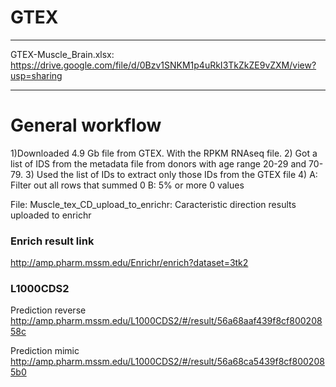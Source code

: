 # GTEX
________________________________________________________________________________________________________________________


GTEX-Muscle_Brain.xlsx: https://drive.google.com/file/d/0Bzv1SNKM1p4uRkI3TkZkZE9vZXM/view?usp=sharing


________________________________________________________________________________________________________________________

# General workflow

1)Downloaded 4.9 Gb file from GTEX. With the RPKM RNAseq file.
2) Got a list of IDS from the metadata file from donors with age range 20-29 and 70-79.
3) Used the list of IDs to extract only those IDs from the GTEX file
4)
A: Filter out all rows that summed 0 
B: 5% or more 0 values


File: Muscle_tex_CD_upload_to_enrichr: Caracteristic direction results uploaded to enrichr


### Enrich result link 
  http://amp.pharm.mssm.edu/Enrichr/enrich?dataset=3tk2

### L1000CDS2
  Prediction reverse
  http://amp.pharm.mssm.edu/L1000CDS2/#/result/56a68aaf439f8cf80020858c

  Prediction mimic
  http://amp.pharm.mssm.edu/L1000CDS2/#/result/56a68ca5439f8cf8002085b0
